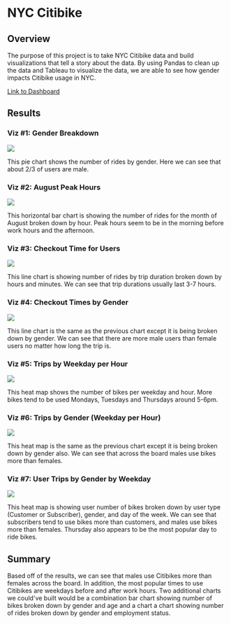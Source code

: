 # NYC Citibike

## Overview

The purpose of this project is to take NYC Citibike data and build visualizations that tell a story about the data. By using Pandas to clean up the data and Tableau to visualize the data, we are able to see how gender impacts Citibike usage in NYC.
  
[Link to Dashboard](https://public.tableau.com/profile/kimberly.horany#!/vizhome/NYCCitibike_16111822419740/NYCCitibike?publish=yes)

## Results

### Viz #1: Gender Breakdown  
 
<img src="https://github.com/kimcheese33/bikesharing/blob/main/images/gender_breakdown.png"/>

This pie chart shows the number of rides by gender. Here we can see that about 2/3 of users are male.

### Viz #2: August Peak Hours

<img src="https://github.com/kimcheese33/bikesharing/blob/main/images/august_peak_hours.png"/>

This horizontal bar chart is showing the number of rides for the month of August broken down by hour. Peak hours seem to be in the morning before work hours and the afternoon.

### Viz #3: Checkout Time for Users

<img src="https://github.com/kimcheese33/bikesharing/blob/main/images/checkout_times_users.png"/>

This line chart is showing number of rides by trip duration broken down by hours and minutes. We can see that trip durations usually last 3-7 hours.
  
### Viz #4: Checkout Times by Gender 

<img src="https://github.com/kimcheese33/bikesharing/blob/main/images/checkout_times_gender.png"/>
 
This line chart is the same as the previous chart except it is being broken down by gender. We can see that there are more male users than female users no matter how long the trip is.

### Viz #5: Trips by Weekday per Hour
 
<img src="https://github.com/kimcheese33/bikesharing/blob/main/images/trips_weekday_hour.png"/>

This heat map shows the number of bikes per weekday and hour. More bikes tend to be used Mondays, Tuesdays and Thursdays around 5-6pm.

### Viz #6: Trips by Gender (Weekday per Hour)

<img src="https://github.com/kimcheese33/bikesharing/blob/main/images/trips_weekday_hour_gender.png"/>

This heat map is the same as the previous chart except it is being broken down by gender also. We can see that across the board males use bikes more than females.

### Viz #7: User Trips by Gender by Weekday

<img src="https://github.com/kimcheese33/bikesharing/blob/main/images/trips_gender_weekday.png"/>

This heat map is showing user number of bikes broken down by user type (Customer or Subscriber), gender, and day of the week. We can see that subscribers tend to use bikes more than customers, and males use bikes more than females. Thursday also appears to be the most popular day to ride bikes.

## Summary

Based off of the results, we can see that males use Citibikes more than females across the board. In addition, the most popular times to use Citibikes are weekdays before and after work hours. Two additional charts we could've built would be a combination bar chart showing number of bikes broken down by gender and age and a chart a chart showing number of rides broken down by gender and employment status.
